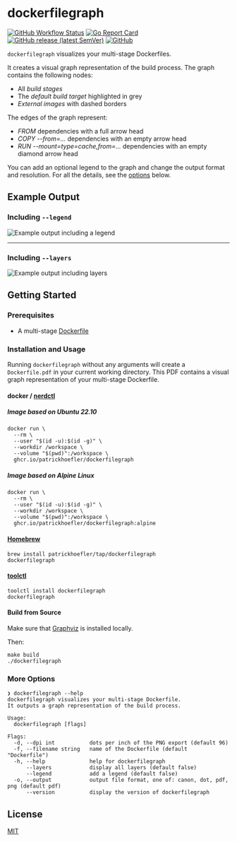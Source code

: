 # dockerfilegraph

[![GitHub Workflow Status](https://img.shields.io/github/workflow/status/patrickhoefler/dockerfilegraph/CI)](https://github.com/patrickhoefler/dockerfilegraph/actions?query=branch%3Amain)
[![Go Report Card](https://goreportcard.com/badge/github.com/patrickhoefler/dockerfilegraph)](https://goreportcard.com/report/github.com/patrickhoefler/dockerfilegraph)
[![GitHub release (latest SemVer)](https://img.shields.io/github/v/release/patrickhoefler/dockerfilegraph)](https://github.com/patrickhoefler/dockerfilegraph/releases/latest)
[![GitHub](https://img.shields.io/github/license/patrickhoefler/dockerfilegraph)](https://github.com/patrickhoefler/dockerfilegraph/blob/main/LICENSE)

`dockerfilegraph` visualizes your multi-stage Dockerfiles.

It creates a visual graph representation of the build process. The graph contains the following nodes:

- All _build stages_
- The _default build target_ highlighted in grey
- _External images_ with dashed borders

The edges of the graph represent:

- _FROM_ dependencies with a full arrow head
- _COPY --from=..._ dependencies with an empty arrow head
- _RUN --mount=type=cache,from=..._ dependencies with an empty diamond arrow head

You can add an optional legend to the graph and change the output format and resolution. For all the details, see the [options](#more-options) below.

## Example Output

### Including `--legend`

![Example output including a legend](https://user-images.githubusercontent.com/547220/169665156-09cb79a9-8441-48a7-b2af-4e010eec4b13.png)

---

### Including `--layers`

![Example output including layers](https://user-images.githubusercontent.com/547220/169665172-0a083ae4-6b9c-4900-ad91-aa9085e21b52.png)

## Getting Started

### Prerequisites

- A multi-stage [Dockerfile](https://docs.docker.com/engine/reference/builder/)

### Installation and Usage

Running `dockerfilegraph` without any arguments will create a `Dockerfile.pdf` in your current working directory. This PDF contains a visual graph representation of your multi-stage Dockerfile.

#### docker / [nerdctl](https://github.com/containerd/nerdctl)

##### Image based on Ubuntu 22.10

```shell
docker run \
  --rm \
  --user "$(id -u):$(id -g)" \
  --workdir /workspace \
  --volume "$(pwd)":/workspace \
  ghcr.io/patrickhoefler/dockerfilegraph
```

##### Image based on Alpine Linux

```shell
docker run \
  --rm \
  --user "$(id -u):$(id -g)" \
  --workdir /workspace \
  --volume "$(pwd)":/workspace \
  ghcr.io/patrickhoefler/dockerfilegraph:alpine
```

#### [Homebrew](https://brew.sh/)

```text
brew install patrickhoefler/tap/dockerfilegraph
dockerfilegraph
```

#### [toolctl](https://toolctl.io/)

```text
toolctl install dockerfilegraph
dockerfilegraph
```

#### Build from Source

Make sure that [Graphviz](https://graphviz.org/) is installed locally.

Then:

```text
make build
./dockerfilegraph
```

### More Options

```text
❯ dockerfilegraph --help
dockerfilegraph visualizes your multi-stage Dockerfile.
It outputs a graph representation of the build process.

Usage:
  dockerfilegraph [flags]

Flags:
  -d, --dpi int           dots per inch of the PNG export (default 96)
  -f, --filename string   name of the Dockerfile (default "Dockerfile")
  -h, --help              help for dockerfilegraph
      --layers            display all layers (default false)
      --legend            add a legend (default false)
  -o, --output            output file format, one of: canon, dot, pdf, png (default pdf)
      --version           display the version of dockerfilegraph
```

## License

[MIT](https://github.com/patrickhoefler/dockerfilegraph/blob/main/LICENSE)
